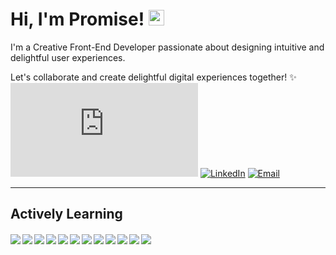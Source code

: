 # Hi, I'm Promise! <img src="https://media.giphy.com/media/hvRJCLFzcasrR4ia7z/giphy.gif" width="25px">

I'm a Creative Front-End Developer passionate about designing intuitive and delightful user experiences.

Let's collaborate and create delightful digital experiences together! ✨
[![Portfolio](https://img.shields.io/website?down_message=▼&label=Portfolio&style=for-the-badge&up_message=▲&url=https://dipanjande.com)](https://dipanjande.com)
[![LinkedIn](https://img.shields.io/badge/LinkedIn-0A66C2?style=for-the-badge&logo=LinkedIn&logoColor=white)](https://www.linkedin.com/in/promise-hlungwani/)
[![Email](https://img.shields.io/badge/Email-EA4335?style=for-the-badge&logo=Gmail&logoColor=white)](mailto:shitshembiso0@gmail.com)

---

## Actively Learning

<div class="badge-section" style="margin-top: 20px;">
  <img align="left" src="https://img.shields.io/badge/python-1c1c1c?&style=flat-square&logo=python" margin-top="10px"
    />
  <img align="left" src="https://img.shields.io/badge/HTML5-1c1c1c?&style=flat-square&logo=HTML5" margin-top="10px" />
  <img align="left" src="https://img.shields.io/badge/CSS3-1c1c1c?&style=flat-square&logo=CSS3" margin-top="10px" />
  <img align="left" src="https://img.shields.io/badge/Sass-1c1c1c?&style=flat-square&logo=Sass" margin-top="10px" />
  <img align="left" src="https://img.shields.io/badge/Tailwind-1c1c1c?&style=flat-square&logo=Tailwind" margin-top="10px" />
  <img align="left" src="https://img.shields.io/badge/JavaScript-1c1c1c?&style=flat-square&logo=JavaScript" margin-top="10px" />
  <img align="left" src="https://img.shields.io/badge/CSharp-1c1c1c?&style=flat-square&logo=CSharp" margin-top="10px" />
  <img align="left" src="https://img.shields.io/badge/React-1c1c1c?&style=flat-square&logo=React" margin-top="10px" />
  <img align="left" src="https://img.shields.io/badge/TypeScript-1c1c1c?&style=flat-square&logo=TypeScript" margin-top="10px" />
  <img align="left" src="https://img.shields.io/badge/Angular-1c1c1c?&style=flat-square&logo=Angular" margin-top="10px" />
  <img align="left" src="https://img.shields.io/badge/Vue.js-1c1c1c?&style=flat-square&logo=Vue.js" margin-top="10px" />
  <img align="left" src="https://img.shields.io/badge/Git-1c1c1c?&style=flat-square&logo=Git" margin-top="10px" />
</div>


